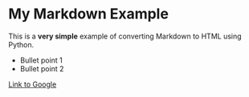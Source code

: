 # My Markdown Example

This is a **very simple** example of converting Markdown to HTML using Python.

- Bullet point 1
- Bullet point 2

[Link to Google](https://www.google.com)